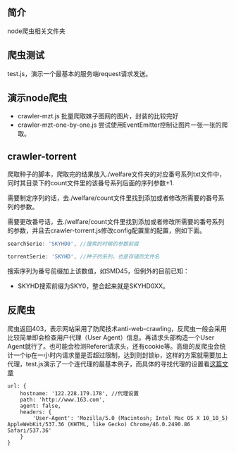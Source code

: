 ## 简介

node爬虫相关文件夹

## 爬虫测试

test.js，演示一个最基本的服务端request请求发送。

## 演示node爬虫

* crawler-mzt.js 批量爬取妹子图网的图片，封装的比较完好
* crawler-mzt-one-by-one.js 尝试使用EventEmitter控制让图片一张一张的爬取。

## crawler-torrent

爬取种子的脚本，爬取完的结果放入./welfare文件夹的对应番号系列txt文件中，同时其目录下的count文件里的该番号系列后面的序列参数+1.

需要制定序列的话，去./welfare/count文件里找到添加或者修改所需要的番号系列的参数。

需要更改番号话，去./welfare/count文件里找到添加或者修改所需要的番号系列的参数，并且去crawler-torrent.js修改config配置里的配置，例如下面。

```javascript
searchSerie: 'SKYHD0', //搜索的时候的参数前缀

torrentSerie: 'SKYHD', //种子的系列，也是存储的文件名
```

搜索序列为番号前缀加上该数值，如SMD45，但例外的目前已知：

* SKYHD搜索前缀为SKY0，整合起来就是SKYHD0XX。

## 反爬虫

爬虫返回403，表示网站采用了防爬技术anti-web-crawling，反爬虫一般会采用比较简单即会检查用户代理（User Agent）信息。再请求头部构造一个User Agent就行了。也可能会检测Referer请求头，还有cookie等。高级的反爬虫会统计一个ip在一小时内请求量是否超过限制，达到则封锁ip，这样的方案就需要加上代理，test.js演示了一个连代理的最基本例子，而具体的寻找代理的设置看[这篇文章](http://kaito-kidd.com/2015/11/02/proxies-service/)

```
url: {
	hostname: '122.228.179.178', //代理设置
    path: 'http://www.163.com',
    agent: false,
    headers: {
        'User-Agent': 'Mozilla/5.0 (Macintosh; Intel Mac OS X 10_10_5) AppleWebKit/537.36 (KHTML, like Gecko) Chrome/46.0.2490.86 Safari/537.36'
    }
}
```